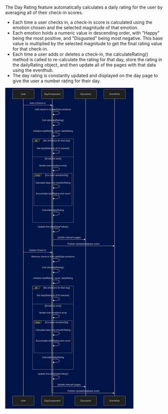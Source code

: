 The Day Rating feature automatically calculates a daily rating for the user by averaging all of their check-in scores. 
  - Each time a user checks in, a check-in score is calculated using the emotion chosen and the selected magnitude of that emotion.
  - Each emotion holds a numeric value in descending order, with "Happy" being the most positive, and "Disgusted" being most negative. This base value is multiplied by the selected magnitude to get the final rating value for that check-in.
  - Each time a user adds or deletes a check-in, the calculateRating() method is called to re-calculate the rating for that day, store the rating in the dailyRating object, and then update all of the pages with that data using the eventhub.
  - The day rating is constantly updated and displayed on the day page to give the user a number rating for their day. 

![dayRating Syntax Diagram](dayRating-feature-diagram.png)
